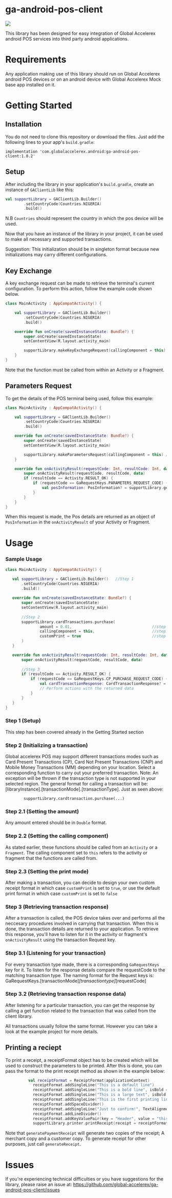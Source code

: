 # ga-android-pos-client
<a href='https://bintray.com/globalaccelerex/globalaccelerex-android/ga-android-pos-client/_latestVersion'><img src='https://api.bintray.com/packages/globalaccelerex/globalaccelerex-android/ga-android-pos-client/images/download.svg'></a>

This library has been designed for easy integration of Global Accelerex android POS services into third party android applications. 

# Requirements

Any application making use of this library should run on Global Accelerex android POS devices or on an android device with Global Accelerex Mock base app installed on it.  

# Getting Started

## Installation
You do not need to clone this repository or download the files. Just add the following lines to your app's `build.gradle`:

`implementation 'com.globalaccelerex.android:ga-android-pos-client:1.0.2'`

## Setup

After including the library in your application's `build.gradle`, create an instance of `GAClientLib` like this:

```kotlin
val supportLibrary = GAClientLib.Builder()
        .setCountryCode(Countries.NIGERIA)
        .build()
```
N.B `Countries` should represent the country in which the pos device will be used.

Now that you have an instance of the library in your project, it can be used to make all necessary and supported transactions.

Suggestion: This initialization should be in singleton format because new initializations may carry different configurations.

## Key Exchange

A key exchange request can be made to retrieve the terminal's current configuration. To perform this action, follow the example code shown below.

```kotlin
class MainActivity : AppCompatActivity() {

    val supportLibrary = GAClientLib.Builder()
        .setCountryCode(Countries.NIGERIA)
        .build()

    override fun onCreate(savedInstanceState: Bundle?) {
        super.onCreate(savedInstanceState)
        setContentView(R.layout.activity_main)

        supportLibrary.makeKeyExchangeRequest(callingComponent = this) // calling component should either be an Activity or a fragment
    }
}
```
Note that the function must be called from within an Activity or a Fragment.

## Parameters Request
To get the details of the POS terminal being used, follow this example:

```kotlin
class MainActivity : AppCompatActivity() {

    val supportLibrary = GAClientLib.Builder()
        .setCountryCode(Countries.NIGERIA)
        .build()

    override fun onCreate(savedInstanceState: Bundle?) {
        super.onCreate(savedInstanceState)
        setContentView(R.layout.activity_main)

        supportLibrary.makeParametersRequest(callingComponent = this) // calling component should either be an Activity or a fragment
    }

    override fun onActivityResult(requestCode: Int, resultCode: Int, data: Intent?) {
        super.onActivityResult(requestCode, resultCode, data)
        if (resultCode == Activity.RESULT_OK) {
            if (requestCode == GaRequestKeys.PARAMETERS_REQUEST_CODE) {
                val posInformation: PosInformation? = supportLibrary.getPosParametersResponse(data)
            }
        }
    }
}
```
When this request is made, the Pos details are returned as an object of `PosInformation` in the `onActivityResult` of your Activity or Fragment.

# Usage

### Sample Usage

 ```kotlin
class MainActivity : AppCompatActivity() {

    val supportLibrary = GAClientLib.Builder()   //Step 1
        .setCountryCode(Countries.NIGERIA)
        .build()
    
    override fun onCreate(savedInstanceState: Bundle?) {
        super.onCreate(savedInstanceState)
        setContentView(R.layout.activity_main)
        
        //Step 2
        supportLibrary.cardTransactions.purchase(
                amount = 0.01,                                   //step 2.1
                callingComponent = this,                         //step 2.2
                customPrint = true                               //step 2.3
        )
    }

    override fun onActivityResult(requestCode: Int, resultCode: Int, data: Intent?) {
        super.onActivityResult(requestCode, resultCode, data)
        
        //Step 3
        if (resultCode == Activity.RESULT_OK) {
            if (requestCode == GaRequestKeys.CP_PURCHASE_REQUEST_CODE) {            //step 3.1
                val cardTransactionResponse: CardTransactionResponse? = supportLibrary.getCardTransactionResponse(data) //step 3.2
                // Perform actions with the returned data
            }
        }
    }
}
```
### Step 1 (Setup)
This step has been covered already in the Getting Started section

### Step 2 (Initializing a transaction)
Global accelerex POS may support different transactions modes such as Card Present Transactions (CP), Card Not Present Transactions (CNP) and Mobile Money Transactions (MM) depending on your location. Select a corresponding function to carry out your preferred transaction. Note: An exception will be thrown if the transaction type is not supported in your selected region. The general format for calling a transaction will be: [libraryInstance].[transactionMode].[transactionType]. Just as seen above:
```
        supportLibrary.cardtransaction.purchase(...)
```

### Step 2.1 (Setting the amount)
Any amount entered should be in `Double` format.

### Step 2.2 (Setting the calling component)
As stated earlier, these functions should be called from an `Activity` or a `Fragment`.
The calling component set to `this` refers to the activity or fragment that the functions are called from.

### Step 2.3 (Setting the print mode)
After making a transaction, you can decide to design your own custom receipt format in which case `customPrint` is set to `true`, or use the default print format in which case `customPrint` is set to `false`

### Step 3 (Retrieving transaction response)
After a transaction is called, the POS device takes over and performs all the neccesary procedures involved in carrying that transaction. When this is done, the transaction details are returned to your application. To retrieve this response, you'll have to listen for it in the activity or fragment's `onActivityResult` using the transaction Request key.

### Step 3.1 (Listening for your transaction)
For every transaction type made, there is a corresponding `GaRequestKeys` key for it. To listen for the response details compare the requestCode to the matching transaction type. The naming format for the Request keys is: GaRequestKeys.[transactionMode]_[transactiontype]_[requestCode]

### Step 3.2 (Retrieving transaction response data)
After listening for a particular transaction, you can get the response by calling a get function related to the transaction that was called from the client library.


All transactions usually follow the same format. However you can take a look at the example project for more details.

## Printing a reciept
To print a receipt, a receiptFormat object has to be created which will be used to construct the parameters to be printed. After this is done, you can pass the format to the print receipt method as shown in the example below:

```kotlin
          val receiptFormat = ReceiptFormat(applicationContext)
            receiptFormat.addSingleLine("This is a default line")
            receiptFormat.addSingleLine("This is a bold line", isBold = true)
            receiptFormat.addSingleLine("This is a large text", isBold = true, fontSize = FontSize.LARGE)
            receiptFormat.addSingleLine("This is the first printing line also testing multiline so this text has to be very very long", TextAlignment.ALIGN_LEFT)
            receiptFormat.addSpaceDivider()
            receiptFormat.addSingleLine("Just to confirm!", TextAlignment.ALIGN_RIGHT)
            receiptFormat.addLineDivider()
            receiptFormat.addKeyValuePair(key = "Header", value = "this value", isMultiLine = false, isBold = true, fontSize = FontSize.LARGE)
            supportLibrary.printer.printReceipt(receipt = receiptFormat.generatePaymentReceipt(), callingComponent = this)
```

Note that `generatePaymentReceipt` will generate two copies of the receipt; A merchant copy and a customer copy. To generate receipt for other purposes, just call `generateReceipt`.


# Issues
If you're experiencing technical difficulties or you have suggestions for the library, please raise an issue at: 
https://github.com/global-accelerex/ga-android-pos-client/issues






















